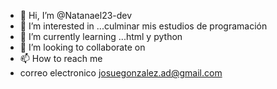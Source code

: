 - 👋 Hi, I’m @Natanael23-dev
- 👀 I’m interested in ...culminar mis estudios de programación
- 🌱 I’m currently learning ...html y  python
- 💞️ I’m looking to collaborate on  
- 📫 How to reach me 
- correo electronico  josuegonzalez.ad@gmail.com
<!---
Natanael23-dev/Natanael23-dev is a ✨ special ✨ repository because its `README.md` (this file) appears on your GitHub profile.
You can click the Preview link to take a look at your changes.
--->
